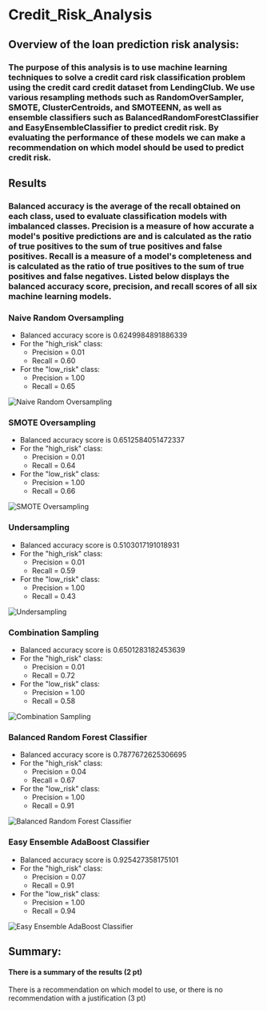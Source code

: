 # Credit_Risk_Analysis

## Overview of the loan prediction risk analysis:
### The purpose of this analysis is to use machine learning techniques to solve a credit card risk classification problem using the credit card credit dataset from LendingClub. We use various resampling methods such as RandomOverSampler, SMOTE, ClusterCentroids, and SMOTEENN, as well as ensemble classifiers such as BalancedRandomForestClassifier and EasyEnsembleClassifier to predict credit risk. By evaluating the performance of these models we can make a recommendation on which model should be used to predict credit risk.

## Results
### Balanced accuracy is the average of the recall obtained on each class, used to evaluate classification models with imbalanced classes. Precision is a measure of how accurate a model's positive predictions are and is calculated as the ratio of true positives to the sum of true positives and false positives. Recall is a measure of a model's completeness and is calculated as the ratio of true positives to the sum of true positives and false negatives. Listed below displays the balanced accuracy score, precision, and recall scores of all six machine learning models.

### Naive Random Oversampling 
* Balanced accuracy score is 0.6249984891886339
* For the "high_risk" class:
  - Precision = 0.01
  - Recall = 0.60
* For the "low_risk" class:
  - Precision = 1.00
  - Recall = 0.65

![Naive Random Oversampling ](https://user-images.githubusercontent.com/118647523/231824175-d0d7b1c5-5a45-4fb5-9806-cd54ae56eaf1.png)

### SMOTE Oversampling 
* Balanced accuracy score is 0.6512584051472337
* For the "high_risk" class:
  - Precision = 0.01
  - Recall = 0.64
* For the "low_risk" class:
  - Precision = 1.00
  - Recall = 0.66

![SMOTE Oversampling](https://user-images.githubusercontent.com/118647523/231824190-a6f4646f-e7ad-4f4d-aea0-1bed8ad54a37.png)

### Undersampling 
* Balanced accuracy score is 0.5103017191018931
* For the "high_risk" class:
  - Precision = 0.01
  - Recall = 0.59
* For the "low_risk" class:
  - Precision = 1.00
  - Recall = 0.43

![Undersampling](https://user-images.githubusercontent.com/118647523/231824211-fe1ed5d3-d171-4595-beba-a9355ecdae16.png)

### Combination Sampling 
* Balanced accuracy score is 0.6501283182453639
* For the "high_risk" class:
  - Precision = 0.01
  - Recall = 0.72
* For the "low_risk" class:
  - Precision = 1.00
  - Recall = 0.58

![Combination Sampling ](https://user-images.githubusercontent.com/118647523/231824231-29f5278b-8149-4dff-8098-2842c7d06403.png)

### Balanced Random Forest Classifier 
* Balanced accuracy score is 0.7877672625306695
* For the "high_risk" class:
  - Precision = 0.04
  - Recall = 0.67
* For the "low_risk" class:
  - Precision = 1.00
  - Recall = 0.91

![Balanced Random Forest Classifier](https://user-images.githubusercontent.com/118647523/231824246-47734594-44cb-4a57-875f-519bf86bd1b2.png)

### Easy Ensemble AdaBoost Classifier
* Balanced accuracy score is 0.925427358175101
* For the "high_risk" class:
  - Precision = 0.07
  - Recall = 0.91
* For the "low_risk" class:
  - Precision = 1.00
  - Recall = 0.94

![Easy Ensemble AdaBoost Classifier](https://user-images.githubusercontent.com/118647523/231835520-9fdf59df-6d9e-4017-92b7-c76fdc41c9ea.png)

## Summary:
#### There is a summary of the results (2 pt)
There is a recommendation on which model to use, or there is no recommendation with a justification (3 pt)
